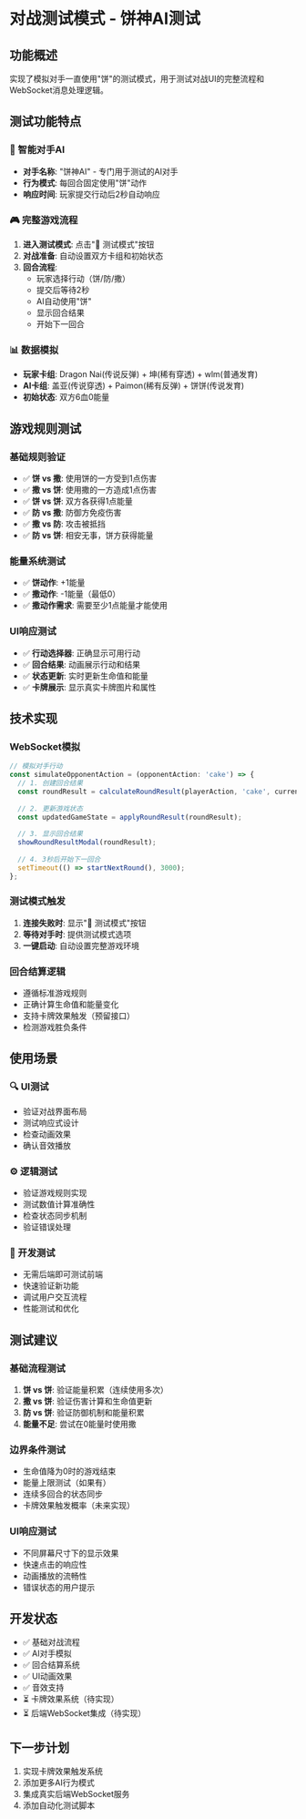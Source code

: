 # 对战测试模式 - 饼神AI测试

## 功能概述
实现了模拟对手一直使用"饼"的测试模式，用于测试对战UI的完整流程和WebSocket消息处理逻辑。

## 测试功能特点

### 🤖 智能对手AI
- **对手名称**: "饼神AI" - 专门用于测试的AI对手
- **行为模式**: 每回合固定使用"饼"动作
- **响应时间**: 玩家提交行动后2秒自动响应

### 🎮 完整游戏流程
1. **进入测试模式**: 点击"🧪 测试模式"按钮
2. **对战准备**: 自动设置双方卡组和初始状态
3. **回合流程**: 
   - 玩家选择行动（饼/防/撒）
   - 提交后等待2秒
   - AI自动使用"饼"
   - 显示回合结果
   - 开始下一回合

### 📊 数据模拟
- **玩家卡组**: Dragon Nai(传说反弹) + 坤(稀有穿透) + wlm(普通发育)
- **AI卡组**: 盖亚(传说穿透) + Paimon(稀有反弹) + 饼饼(传说发育)
- **初始状态**: 双方6血0能量

## 游戏规则测试

### 基础规则验证
- ✅ **饼 vs 撒**: 使用饼的一方受到1点伤害
- ✅ **撒 vs 饼**: 使用撒的一方造成1点伤害  
- ✅ **饼 vs 饼**: 双方各获得1点能量
- ✅ **防 vs 撒**: 防御方免疫伤害
- ✅ **撒 vs 防**: 攻击被抵挡
- ✅ **防 vs 饼**: 相安无事，饼方获得能量

### 能量系统测试
- ✅ **饼动作**: +1能量
- ✅ **撒动作**: -1能量（最低0）
- ✅ **撒动作需求**: 需要至少1点能量才能使用

### UI响应测试
- ✅ **行动选择器**: 正确显示可用行动
- ✅ **回合结果**: 动画展示行动和结果
- ✅ **状态更新**: 实时更新生命值和能量
- ✅ **卡牌展示**: 显示真实卡牌图片和属性

## 技术实现

### WebSocket模拟
```typescript
// 模拟对手行动
const simulateOpponentAction = (opponentAction: 'cake') => {
  // 1. 创建回合结果
  const roundResult = calculateRoundResult(playerAction, 'cake', currentPlayer, opponent);
  
  // 2. 更新游戏状态
  const updatedGameState = applyRoundResult(roundResult);
  
  // 3. 显示回合结果
  showRoundResultModal(roundResult);
  
  // 4. 3秒后开始下一回合
  setTimeout(() => startNextRound(), 3000);
};
```

### 测试模式触发
1. **连接失败时**: 显示"🧪 测试模式"按钮
2. **等待对手时**: 提供测试模式选项
3. **一键启动**: 自动设置完整游戏环境

### 回合结算逻辑
- 遵循标准游戏规则
- 正确计算生命值和能量变化
- 支持卡牌效果触发（预留接口）
- 检测游戏胜负条件

## 使用场景

### 🔍 UI测试
- 验证对战界面布局
- 测试响应式设计
- 检查动画效果
- 确认音效播放

### ⚙️ 逻辑测试  
- 验证游戏规则实现
- 测试数值计算准确性
- 检查状态同步机制
- 验证错误处理

### 🚀 开发测试
- 无需后端即可测试前端
- 快速验证新功能
- 调试用户交互流程
- 性能测试和优化

## 测试建议

### 基础流程测试
1. **饼 vs 饼**: 验证能量积累（连续使用多次）
2. **撒 vs 饼**: 验证伤害计算和生命值更新
3. **防 vs 饼**: 验证防御机制和能量积累
4. **能量不足**: 尝试在0能量时使用撒

### 边界条件测试
- 生命值降为0时的游戏结束
- 能量上限测试（如果有）
- 连续多回合的状态同步
- 卡牌效果触发概率（未来实现）

### UI响应测试
- 不同屏幕尺寸下的显示效果
- 快速点击的响应性
- 动画播放的流畅性
- 错误状态的用户提示

## 开发状态
- ✅ 基础对战流程
- ✅ AI对手模拟
- ✅ 回合结算系统
- ✅ UI动画效果
- ✅ 音效支持
- ⏳ 卡牌效果系统（待实现）
- ⏳ 后端WebSocket集成（待实现）

## 下一步计划
1. 实现卡牌效果触发系统
2. 添加更多AI行为模式
3. 集成真实后端WebSocket服务
4. 添加自动化测试脚本
